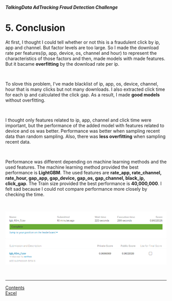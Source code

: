 ##### TalkingData AdTracking Fraud Detection Challenge
# 5. Conclusion

At first, I thought I could tell whether or not this is a fraudulent click by ip, app and channel. But factor levels are too large. So I made the download rate per features(ip, app, device, os, channel and hour) to represent the characteristics of those factors and then, made models with made features. But it bacame **overfitting** by the download rate per ip.

<br>

To slove this problem, I've made blacklist of ip, app, os, device, channel, hour that is many clicks but not many downloads. I also extracted click time for each ip and calculated the click gap. As a result, I made **good models** without overfitting.

<br>

I thought only features related to ip, app, channel and click time were important, but the performance of the added model with features related to device and os was better. Performance was better when sampling recent data than random sampling. Also, there was **less overfitting** when sampling recent data.

<br>

Performance was different depending on machine learning methods and the used features. The machine learning method provided the best performance is **LightGBM**. The used features are **rate_app, rate_channel, rate_hour, gap_app, gap_device, gap_os, gap_channel, black_ip, click_gap**. The Train size provided the best performance is **40,000,000**. I felt sad because I could not compare performance more closely by checking the time.

<br>

![best score](lgb_40m_7.png) <br>
![best score](lgb_40m_7_2.png)

<br>

---

[Contents](README.md) <br>
[Excel](performance.xlsx)
